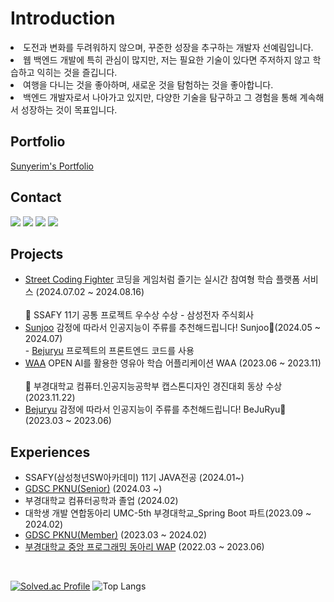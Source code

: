<div>

<h1> Introduction </h1>
<li>도전과 변화를 두려워하지 않으며, 꾸준한 성장을 추구하는 개발자 선예림입니다.</li>

<li>웹 백엔드 개발에 특히 관심이 많지만, 저는 필요한 기술이 있다면 주저하지 않고 학습하고 익히는 것을 즐깁니다.</li>

<li>여행을 다니는 것을 좋아하며, 새로운 것을 탐험하는 것을 좋아합니다.</li>

<li>백엔드 개발자로서 나아가고 있지만, 다양한 기술을 탐구하고 그 경험을 통해 계속해서 성장하는 것이 목표입니다.</li>

<h2>Portfolio</h2>
<a href="https://sunyerim.github.io/porfolio/">Sunyerim's Portfolio</a>

<h2>Contact</h2>
<a href="https://velog.io/@yaelim6"><img src="https://img.shields.io/badge/Velog-3DDC84?style=flat-square&logo=Blogger&logoColor=white"/></a>
<a href="https://sunyerim.tistory.com/"><img src="https://img.shields.io/badge/tistory-FF5722?style=flat-square&logo=tistory&logoColor=white"/></a>
<a href="mailto:syl1602@naver.com"><img src="https://img.shields.io/badge/Email-D0A9F5?style=flat-square&logo=Naver&logoColor=white&link=mailto:syl1602@naver.com"/></a>
<a href="https://www.instagram.com/yerimeee._"><img src="https://img.shields.io/badge/Instagram-E4405F?style=flat-square&logo=Instagram&logoColor=white"/></a>
<!--[![Anurag's GitHub stats](https://github-readme-stats.vercel.app/api?username=SunYerim&hide_title=true&show_icons=true&include_all_commits=true&disable_animations=true&theme=vue)](https://github.com/anuraghazra/github-readme-stats) [![Solved.ac Profile](http://mazassumnida.wtf/api/v2/generate_badge?boj=yaelim6)](https://solved.ac/yaelim6/) -->


<h2>Projects</h2>
<ul>
  <li>
    <a href="https://github.com/SunYerim/Street-Coding-Fighter">Street Coding Fighter</a>
   코딩을 게임처럼 즐기는 실시간 참여형 학습 플랫폼 서비스 (2024.07.02 ~ 2024.08.16) <br /><br />
   🏅 SSAFY 11기 공통 프로젝트 우수상 수상 - 삼성전자 주식회사
  </li>
  <li>
    <a href="https://github.com/SunjooAI">Sunjoo</a>
   감정에 따라서 인공지능이 주류를 추천해드립니다! Sunjoo🥂(2024.05 ~ 2024.07)
   <br />
   - <a href="https://github.com/pknu-wap/2023_1_WAT_BeJuRyu">Bejuryu</a> 프로젝트의 프론트엔드 코드를 사용
  </li>
  <li>
    <a href="https://github.com/chaesc1/WAAWAAWAA">WAA</a>
   OPEN AI를 활용한 영유아 학습 어플리케이션 WAA (2023.06 ~ 2023.11) <br /><br />
   🏅 부경대학교 컴퓨터.인공지능공학부 캡스톤디자인 경진대회 동상 수상 (2023.11.22)
  </li>
  <li>
    <a href="https://github.com/pknu-wap/2023_1_WAT_BeJuRyu">Bejuryu</a> 
    감정에 따라서 인공지능이 주류를 추천해드립니다! BeJuRyu🍻 (2023.03 ~ 2023.06)
   <br />
  </li> 
</ul>

<h2>Experiences</h2>
<ul>
  <li>
    SSAFY(삼성청년SW아카데미) 11기 JAVA전공 (2024.01~)
  </li>
  <li>
    <a href="https://github.com/GDSC-PKNU-Official">GDSC PKNU(Senior)</a> (2024.03 ~)
  </li>
  <li>
    부경대학교 컴퓨터공학과 졸업 (2024.02)
  </li>
  <li>
    대학생 개발 연합동아리 UMC-5th 부경대학교_Spring Boot 파트(2023.09 ~ 2024.02)
  </li>
  <li>
    <a href="https://github.com/GDSC-PKNU-Official">GDSC PKNU(Member)</a> (2023.03 ~ 2024.02)
  </li>
  <li>
    <a href="https://github.com/pknu-wap">부경대학교 중앙 프로그래밍 동아리 WAP</a> (2022.03 ~ 2023.06)
  </li>
</ul>

</div>

<br>

[![Solved.ac Profile](http://mazassumnida.wtf/api/v2/generate_badge?boj=yaelim6)](https://solved.ac/yaelim6/)
![Top Langs](https://github-readme-stats.vercel.app/api/top-langs/?username=SunYerim&layout=compact&theme=tokyonight)

<!---
SunYerim/SunYerim is a ✨ special ✨ repository because its `README.md` (this file) appears on your GitHub profile.
You can click the Preview link to take a look at your changes.
--->
